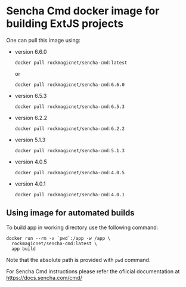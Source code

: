 # Sencha Cmd docker image for building ExtJS projects

One can pull this image using:
* version 6.6.0

  ```docker pull rockmagicnet/sencha-cmd:latest```

  or 

  ```docker pull rockmagicnet/sencha-cmd:6.6.0```

* version 6.5.3

  ```docker pull rockmagicnet/sencha-cmd:6.5.3```
* version 6.2.2

  ```docker pull rockmagicnet/sencha-cmd:6.2.2```
* version 5.1.3

  ```docker pull rockmagicnet/sencha-cmd:5.1.3```
* version 4.0.5

  ```docker pull rockmagicnet/sencha-cmd:4.0.5```
* version 4.0.1

  ```docker pull rockmagicnet/sencha-cmd:4.0.1```

## Using image for automated builds

To build app in working directory use the following command:

```
docker run --rm -v `pwd`:/app -w /app \
  rockmagicnet/sencha-cmd:latest \
  app build
```

Note that the absolute path is provided with `pwd` command.

For Sencha Cmd instructions please refer the ofiicial documentation at https://docs.sencha.com/cmd/